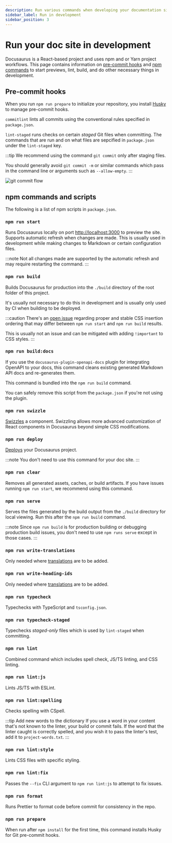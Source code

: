 ```yaml
---
description: Run various commands when developing your documentation site.
sidebar_label: Run in development
sidebar_position: 3
---
```


# Run your doc site in development

Docusaurus is a React-based project and uses npm and or Yarn project workflows.
This page contains information on [pre-commit hooks](#pre-commit-hooks) and
[npm commands](#npm-commands-and-scripts) to start previews, lint, build, and do other necessary
things in development.

## Pre-commit hooks

When you run `npm run prepare` to initialize your repository, you install
[Husky](https://typicode.github.io/husky/#/) to manage pre-commit hooks.

`commitlint` lints all commits using the conventional rules specified in `package.json`.

`lint-staged` runs checks on certain _staged_ Git files when committing.
The commands that are run and on what files are sepcified in `package.json` under the `lint-staged` key.

:::tip
We recommend using the command `git commit` only after staging files.

You should generally avoid `git commit -m` or similar commands which pass in the command line or
arguments such as `--allow-empty`.
:::

![git commit flow](./img/commit.gif)

## npm commands and scripts

The following is a list of npm scripts in `package.json`.

### `npm run start`

Runs Docusaurus locally on port [http://localhost:3000](http://localhost:3000) to preview the site.
Supports automatic refresh when changes are made.
This is usually used in development while making changes to Markdown or certain configuration files.

:::note
Not all changes made are supported by the automatic refresh and may require restarting the command.
:::

### `npm run build`

Builds Docusaurus for production into the `./build` directory of the root folder of this project.

It's usually not necessary to do this in development and is usually only used by CI when building to
be deployed.

:::caution
There's an [open issue](https://github.com/facebook/docusaurus/issues/3678) regarding proper and
stable CSS insertion ordering that may differ between `npm run start` and `npm run build` results.

This is usually not an issue and can be mitigated with adding `!important` to CSS styles.
:::

### `npm run build:docs`

If you use the `docusaurus-plugin-openapi-docs` plugin for integrating OpenAPI to your docs, this
command cleans existing generated Markdown API docs and re-generates them.

This command is bundled into the `npm run build` command.

You can safely remove this script from the `package.json` if you're not using the plugin.

### `npm run swizzle`

[Swizzles](https://docusaurus.io/docs/swizzling) a component.
Swizzling allows more advanced customization of React components in Docusaurus beyond simple CSS modifications.

### `npm run deploy`

[Deploys](https://docusaurus.io/docs/deployment#deploying-to-github-pages) your Docusaurus project.

:::note
You don't need to use this command for your doc site.
:::

### `npm run clear`

Removes all generated assets, caches, or build artifacts.
If you have issues running `npm run start`, we recommend using this command.

### `npm run serve`

Serves the files generated by the build output from the `./build` directory for local viewing.
Run this after the `npm run build` command.

:::note
Since `npm run build` is for production building or debugging production build issues, you don't need
to use `npm runs serve` except in those cases.
:::

### `npm run write-translations`

Only needed where [translations](https://docusaurus.io/docs/cli#docusaurus-write-translations-sitedir)
are to be added.

### `npm run write-heading-ids`

Only needed where [translations](https://docusaurus.io/docs/cli#docusaurus-write-heading-ids-sitedir)
are to be added.

### `npm run typecheck`

Typechecks with TypeScript and `tsconfig.json`.

### `npm run typecheck-staged`

Typechecks _staged-only_ files which is used by `lint-staged` when committing.

### `npm run lint`

Combined command which includes spell check, JS/TS linting, and CSS linting.

### `npm run lint:js`

Lints JS/TS with ESLint.

### `npm run lint:spelling`

Checks spelling with CSpell.

:::tip Add new words to the dictionary
If you use a word in your content that's not known to the linter, your build or commit fails.
If the word that the linter caught is correctly spelled, and you wish it to pass the linter's test,
add it to `project-words.txt`.
:::

### `npm run lint:style`

Lints CSS files with specific styling.

### `npm run lint:fix`

Passes the `--fix` CLI argument to `npm run lint:js` to attempt to fix issues.

### `npm run format`

Runs Prettier to format code before commit for consistency in the repo.

### `npm run prepare`

When run after `npm install` for the first time, this command installs Husky for Git pre-commit hooks.
